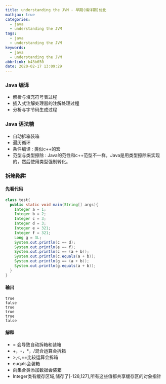 ```yaml
---
title: understanding the JVM - 早期(编译期)优化
mathjax: true
categories:
  - java
  - understanding the JVM
tags:
  - java
  - understanding the JVM
keywords:
  - java
  - understanding the JVM
abbrlink: b43b650
date: 2020-02-17 13:09:29
---
```


### Java 编译
- 解析与填充符号表过程
- 插入式注解处理器的注解处理过程
- 分析与字节码生成过程

<!---more-->

### Java 语法糖
- 自动拆箱装箱
- 遍历循环
- 条件编译 : 类似c++的宏
- 范型与类型擦除 : Java的范性和c++范型不一样，Java是用类型擦除来实现的，然后使用类型强制转化。


### 拆箱陷阱
#### 先看代码
```java
class test{
  public static void main(String[] args){
    Integer a = 1;
    Integer b = 2;
    Integer c = 3;
    Integer d = 3;
    Integer e = 321;
    Integer f = 321;
    Long g = 3L;
    System.out.println(c == d);
    System.out.println(e == f);
    System.out.println(c == (a + b));
    System.out.println(c.equals(a + b));
    System.out.println(g == (a + b));
    System.out.println(g.equals(a + b));
  }
}
```

#### 输出
```
true
false
true
true
true
false
```

#### 解释
- = 会导致自动拆箱和装箱
- +，-，*，/混合运算会拆箱
- &gt;,&lt;,==比较运算会拆箱
- euqals会装箱
- 向集合类添加数据会装箱
- Integer类有缓存区域,储存了[-128,127],所有这些值都共享缓存区的对象指针

